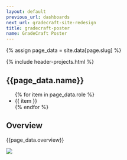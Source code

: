 ```yaml
---
layout: default
previous_url: dashboards
next_url: gradecraft-site-redesign
title: gradecraft-poster
name: GradeCraft Poster
---
```

{% assign page_data = site.data[page.slug] %}

{% include header-projects.html %}

<section class="project-page section grid-container">
  <div class="section-header grid-100"><h1>{{page_data.name}}</h1>
    <ul class="project-roles">
      {% for item in page_data.role %}
        <li>{{ item }}</li>
      {% endfor %}
    </ul>
  </div>

  <div class="project-data">
    <div class="case-study challenge grid-100 mobile-grid-100 tablet-grid-100">
      <h2>Overview</h2>
      <p>{{page_data.overview}}</p>
    </div>
    <div class="project-photo">
      <img src="/img/{{page_data.project_image_1}}">
    </div>
  </div>

</section>
